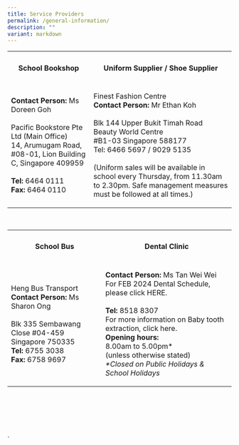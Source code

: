 ```yaml
---
title: Service Providers
permalink: /general-information/
description: ""
variant: markdown
---
```

<table>
    <tbody>
        <tr>
            <th rowspan="1" colspan="1">
                <h4>School Bookshop</h4>
            </th>
            <th rowspan="1" colspan="1">
                <h4>Uniform Supplier / Shoe Supplier</h4>
            </th>
        </tr>
        <tr>
            <td rowspan="1" colspan="1">
                <p><strong>Contact Person:</strong> Ms Doreen Goh
                    <br>
                    <br>Pacific Bookstore Pte Ltd (Main Office)
                    <br>14, Arumugam Road, #08-01, Lion Building C, Singapore 409959
                    <br>
                    <br><strong>Tel:</strong> 6464 0111
                    <br><strong>Fax:</strong> 6464 0110</p>
            </td>
            <td rowspan="1" colspan="1">
                <p>Finest Fashion Centre
                    <br><strong>Contact Person:</strong> Mr Ethan Koh
                    <br>
                    <br>Blk 144 Upper Bukit Timah Road
                    <br>Beauty World Centre
                    <br>#B1-03 Singapore 588177
                    <br>Tel: 6466 5697 / 9029 5135
                    <br>
                    <br>(Uniform sales will be available in school every Thursday, from 11.30am
                    to 2.30pm. Safe management measures must be followed at all times.)</p>
            </td>
        </tr>
    </tbody>
</table>
<br>
<table>
    <tbody>
        <tr>
            <th rowspan="1" colspan="1">
                <h4>School Bus</h4>
            </th>
            <th rowspan="1" colspan="1">
                <h4>Dental Clinic</h4>
            </th>
        </tr>
        <tr>
            <td rowspan="1" colspan="1">
                <p>Heng Bus Transport
                    <br><strong>Contact Person:</strong> Ms Sharon Ong
                    <br>
                    <br>Blk 335 Sembawang Close #04-459
                    <br>Singapore 750335
                    <br><strong>Tel:</strong> 6755 3038
                    <br><strong>Fax:</strong> 6758 9697</p>
            </td>
            <td rowspan="1" colspan="1">
                <p><strong>Contact Person:</strong> Ms Tan Wei Wei
                    <br>For FEB 2024 Dental Schedule, please click HERE.
                    <br>
                    <br><strong>Tel:</strong> 8518 8307
                    <br>For more information on Baby tooth extraction, click here.
                    <br><strong>Opening hours:</strong> 
                    <br>8.00am to 5.00pm*
                    <br>(unless otherwise stated)
                    <br><em>*Closed on Public Holidays &amp; School Holidays</em>
                </p>
            </td>
        </tr>
    </tbody>
</table>
<p>&nbsp;&nbsp;&nbsp; &nbsp;&nbsp;&nbsp;&nbsp;&nbsp;&nbsp;&nbsp;</p>
<p></p>
<p></p>
<p></p>
<p></p>
<p></p>
<p></p>
<p></p>
<p></p>
<p></p>
<p></p>
<p>&nbsp;&nbsp;&nbsp; &nbsp;&nbsp;&nbsp;&nbsp;&nbsp;&nbsp;&nbsp;</p>
<p></p>
<p>&nbsp;&nbsp;&nbsp; &nbsp;&nbsp;&nbsp;</p>
<p></p>
<p></p>
<p></p>
<p></p>
<p>`</p>
<p></p>